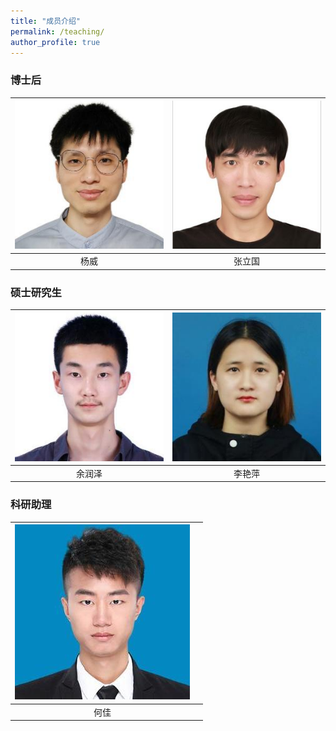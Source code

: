 ```yaml
---
title: "成员介绍"
permalink: /teaching/
author_profile: true
---
```



### 博士后
| ![yw.jpg](/images/yw.jpg)  |  ![zlg.jpg](/images/zlg.jpg)  |
| :-------: | :-------: |
|  杨威         |  张立国    |  

### 硕士研究生
|  ![yrz](/images/yrz.jpg)   |  ![lyp.jpg](/images/lyp.jpg)  |
| :-------: | :-------: |
| 余润泽 |  李艳萍    |  

### 科研助理

| ![hj.jpg](/images/hj.jpg) |    |  
| :-------: | :-------: |
| 何佳      |           |

